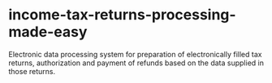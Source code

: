 # income-tax-returns-processing-made-easy
Electronic data processing system for preparation of electronically filled tax returns, authorization and payment of refunds based on the data supplied in those returns.
